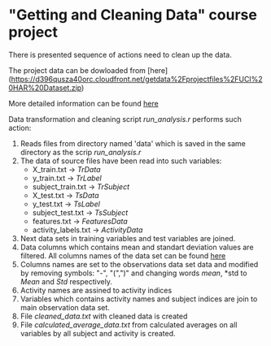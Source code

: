 
# "Getting and Cleaning Data" course project 

There is presented sequence of actions need to clean up the data. 

The project data can be dowloaded from [here]  (https://d396qusza40orc.cloudfront.net/getdata%2Fprojectfiles%2FUCI%20HAR%20Dataset.zip)

  More detailed  information can be found [here]( http://archive.ics.uci.edu/ml/datasets/Human+Activity+Recognition+Using+Smartphones)
  
 Data transformation and cleaning script *run_analysis.r*  performs such action:
  1.  Reads files from directory named 'data' which is saved in the same directory as the scrip *run_analysis.r*
  2.  The data of source files have been read into such variables:
       - X_train.txt ->  *TrData*
       - y_train.txt ->  *TrLabel*
       - subject_train.txt -> *TrSubject*
       - X_test.txt -> *TsData*
       - y_test.txt ->  *TsLabel*
       - subject_test.txt -> *TsSubject*
       - features.txt -> *FeaturesData*
       - activity_labels.txt -> *ActivityData*
  3. Next data sets in training variables  and test variables are joined.
  4. Data columns which contains mean and standart deviation values are filtered. All columns names of the data set can be found [here](https://github.com/PovilasGitH/DataCleaningProject/blob/master/Data/features.txt)
  5. Columns names are set to the observations data set data and modified by removing symbols: "-", "(",")" and changing words *mean*, *std to *Mean* and *Std* respectively.
  6. Activity names are assined to activity indices
  7. Variables which contains activity names and subject indices are join to main observation data set.
  8. File *cleaned_data.txt* with cleaned data  is created 
  9. File *calculated_average_data.txt* from calculated averages on all variables by all subject and activity is created.



